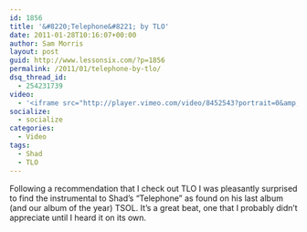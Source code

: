 ```yaml
---
id: 1856
title: '&#8220;Telephone&#8221; by TLO'
date: 2011-01-28T10:16:07+00:00
author: Sam Morris
layout: post
guid: http://www.lessonsix.com/?p=1856
permalink: /2011/01/telephone-by-tlo/
dsq_thread_id:
  - 254231739
video:
  - '<iframe src="http://player.vimeo.com/video/8452543?portrait=0&amp;color=009aff" width="540" height="365" frameborder="0"></iframe>'
socialize:
  - socialize
categories:
  - Video
tags:
  - Shad
  - TLO
---
```

Following a recommendation that I check out TLO I was pleasantly surprised to find the instrumental to Shad&#8217;s &#8220;Telephone&#8221; as found on his last album (and our album of the year) TSOL. It&#8217;s a great beat, one that I probably didn&#8217;t appreciate until I heard it on its own.